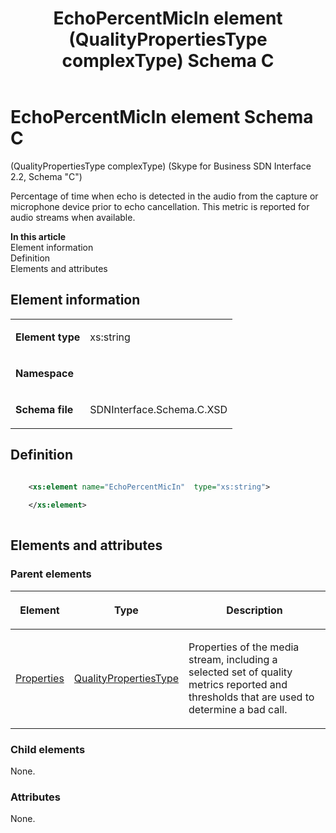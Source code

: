 ﻿---
title: EchoPercentMicIn element (QualityPropertiesType complexType) Schema C
description: Describes the Schema C iteration of the EchoPercentMicIn element and provides the element's definition, parent elements, and information.
TOCTitle: EchoPercentMicIn element
ms:assetid: 16e4ae8e-31ed-f754-8805-3adc7a68dd25
ms:mtpsurl: https://msdn.microsoft.com/library/Mt404751(v=office.16)
ms:contentKeyID: 68250664
ms.date: 08/24/2015
mtps_version: v=office.16
dev_langs:
- xml
---

# EchoPercentMicIn element Schema C

(QualityPropertiesType complexType) (Skype for Business SDN Interface 2.2, Schema "C")

Percentage of time when echo is detected in the audio from the capture or microphone device prior to echo cancellation. This metric is reported for audio streams when available.

**In this article**  
Element information  
Definition  
Elements and attributes  

## Element information

<table>
<colgroup>
<col />
<col />
</colgroup>
<tbody>
<tr class="odd">
<td><p><strong>Element type</strong></p></td>
<td><p>xs:string</p></td>
</tr>
<tr class="even">
<td><p><strong>Namespace</strong></p></td>
<td><p></p></td>
</tr>
<tr class="odd">
<td><p><strong>Schema file</strong></p></td>
<td><p>SDNInterface.Schema.C.XSD</p></td>
</tr>
</tbody>
</table>


## Definition

```xml

    <xs:element name="EchoPercentMicIn"  type="xs:string">
    
    </xs:element>
  
```

## Elements and attributes

### Parent elements

<table>
<colgroup>
<col />
<col />
<col />
</colgroup>
<thead>
<tr class="header">
<th><p>Element</p></th>
<th><p>Type</p></th>
<th><p>Description</p></th>
</tr>
</thead>
<tbody>
<tr class="odd">
<td><p><a href="properties-element-qualitytype-complextype-skype-for-business-sdn-interface-2-2-schema-c.md">Properties</a></p></td>
<td><p><a href="qualitypropertiestype-complextype-skype-for-business-sdn-interface-2-2-schema-c.md">QualityPropertiesType</a></p></td>
<td><p>Properties of the media stream, including a selected set of quality metrics reported and thresholds that are used to determine a bad call.</p></td>
</tr>
</tbody>
</table>


### Child elements

None.

### Attributes

None.

